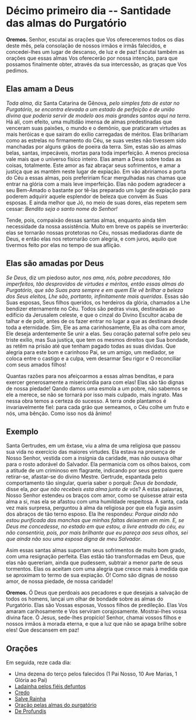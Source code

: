 # Décimo primeiro dia -- Santidade das almas do Purgatório


**Oremos.** Senhor, escutai as orações que Vos ofereceremos todos os dias deste mês, pela consolação de nossos irmãos e irmãs falecidos, e concedei-lhes um lugar de descanso, de luz e de paz! Escutai também as orações que essas almas Vos oferecerão por nossa intenção, para que possamos finalmente obter, através da sua intercessão, as graças que Vos pedimos.


## Elas amam a Deus

_Toda alma_, diz Santa Catarina de Gênova, _pelo simples fato de estar no Purgatório, se encontra elevada a um estado de perfeição e de união divina que poderia servir de modelo aos mais grandes santos aqui na terra_. Há alí, com efeito, uma multidão imensa de almas predestinadas que venceram suas paixões, o mundo e o demônio, que praticaram virtudes as mais heróicas e que sairam do exílio carregadas de méritos. Elas brilhariam como as estrelas no firmamento do Céu, se suas vestes não tivessem sido manchadas por alguns grãos de poeira da terra. Sim, estas são as almas belas, santas, impecáveis, mortas para toda imperfeição. A menos preciosa vale mais que o universo físico inteiro. Elas amam a Deus sobre todas as coisas, totalmente. Este amor as faz abraçar seus sofrimentos, e amar a justiça que as mantêm neste lugar de expiação. Em vão abririamos a porta do Céu a essas almas, pois prefeririam ficar mergulhadas nas chamas que entrar na glória com a mais leve imperfeição. Elas não podem agradecer a seu Bem-Amado o bastante por tê-las preparado um lugar de expiação para poderem adquirir aquele esplendor de beleza que convém às Suas esposas. E ainda melhor que Jó, no meio de suas dores, elas repetem sem cessar: _Bendito seja o santo nome do Senhor!_

Tende, pois, compaixão dessas santas almas, enquanto ainda têm necessidade da nossa assistência. Muito em breve os papéis se inverterão: elas se tornarão nossas protetoras no Céu, nossas mediadoras diante de Deus, e então elas nos retornarão com alegria, e com juros, aquilo que tivermos feito por elas no tempo de sua aflição. 


## Elas são amadas por Deus

_Se Deus_, diz um piedoso autor, _nos ama, nós, pobre pecadores, tão imperfeitos, tão desprovidos de virtudes e méritos, então essas almas do Purgatório, que são Suas para sempre e em quem Ele vê brilhar a beleza dos Seus eleitos, Lhe são, portanto, infinitamente mais queridas_. Essas são Suas esposas, Seus filhos queridos, os herdeiros da glória, chamados a Lhe bendizer eternamente no Céu. Todos são pedras vivas, destinadas ao edifício da Jerusalem celeste, e que o cinzal do Divino Escultor acaba de talhar e de polir, antes de os fazer entrar no lugar a que as destinara desde toda a eternidade. Sim, Ele as ama carinhosamente, Ela as olha com amor, Ele deseja ardentemente Se unir a elas. Seu coração paternal sofre pelo seu triste exílio, mas Sua justiça, que tem os mesmos direitos que Sua bondade, as retêm na prisão até que tenham pagado todas as suas dívidas. Que alegria para este bom e carinhoso Pai, se um amigo, um mediador, se coloca entre o castigo e a culpa, vem desarmar Seu rigor e O reconciliar com seus amados filhos!

Quantas razões para nos afeiçoarmos a essas almas benditas, e para exercer generosamente a misericórdia para com elas! Elas são tão dignas de nossa piedade! Qando damos uma esmola a um pobre, não sabemos se ele a merece, se não se tornará por isso mais culpado, mais ingrato. Mas nessa obra temos a certeza do sucesso. A terra onde plantamos é invariavelmente fiel: para cada grão que semeamos, o Céu colhe um fruto e nós, uma bênção. Como isso nos dá ânimo!


## Exemplo

Santa Gertrudes, em um êxtase, viu a alma de uma religiosa que passou sua vida no exercício das maiores virtudes. Ela estava na presença de Nosso Senhor, vestida com a insígnia da caridade, mas não ousava olhar para o rosto adorável do Salvador. Ela permanicia com os olhos baixos, com a atitude de um criminoso em flagrante, indicando por seus gestos quere retirar-se, afastar-se do divino Mestre. Gertrude, espantada pelo comportamento tão singular, queria saber o porquê: _Deus de bondade_, disse ela, _por que não recebeis esta alma junto de vós_? A estas palavras, Nosso Senhor estendeu os braços com amor, como se quisesse atrair esta alma a si, mas ela se afastou com uma humildade respeitosa. A santa, cada vez mais surpresa, perguntou à alma da religiosa por que ela fugia assim dos abraços de tão terno esposo. Ela lhe respondeu: _Porque ainda não estou purificada das manchas que minhas faltas deixaram em mim. E, se Deus me concedesse, no estado em que estou, a livre entrada do céu, eu não consentiria, pois, por mais brilhante que eu pareça aos seus olhos, sei que ainda não sou uma esposa digna de meu Salvador_.

Asim essas santas almas suportam seus sofrimentos de muito bom grado, com uma resignação perfeita. Elas estão tão transformadas em Deus, que elas não quereriam, ainda que pudessem, subtrair a menor parte de seus tormentos. Elas os aceitam com uma alegria que cresce mais à medida que se aproximam to termo de sua expiação. Ó! Como são dignas de nosso amor, de nossa piedade, de nossa caridade!


**Oremos.** Ó Deus que perdoais aos pecadores e que desejais a salvação de todos os homens, lançai um olhar de bondade sobre as almas do Purgatório. Elas são Vossas esposas, Vossos filhos de predileção. Elas Vos amaram carihosamente e Vos serviram corajosamente. Mostrai-lhes vossa divina face. Ó Jesus, sede-lhes propício! Senhor, chamai vossos filhos e nossos irmãos à morada eterna, e que a luz que não se apaga brilhe sobre eles! Que descansem em paz!


## Orações 

Em seguida, reze cada dia:

- Uma dezena do terço pelos falecidos (1 Pai Nosso, 10 Ave Marias, 1 Glória ao Pai)
- [Ladainha pelos fiéis defuntos](ladainha.md)
- [Credo](credo.md)
- [Salve Rainha](salve_rainha.md)
- [Oração pelas almas do purgatório](oracao_pelas_almas.md)
- [De Profundis](de_profundis.md)
